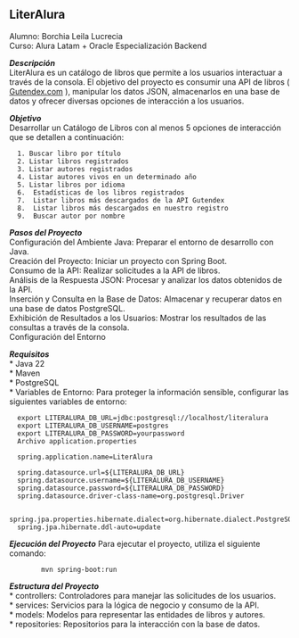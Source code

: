 ## LiterAlura 
Alumno: Borchia Leila Lucrecia  
Curso: Alura Latam + Oracle Especialización Backend

***Descripción***  
LiterAlura es un catálogo de libros que permite a los usuarios interactuar a través de la consola. 
El objetivo del proyecto es consumir una API de libros ( [Gutendex.com](https://gutendex.com/) ), manipular los datos JSON, almacenarlos en una base de datos y
ofrecer diversas opciones de interacción a los usuarios.

***Objetivo***  
Desarrollar un Catálogo de Libros con al menos 5 opciones de interacción que se detallen a continuación:

      1. Buscar libro por título  
      2. Listar libros registrados  
      3. Listar autores registrados  
      4. Listar autores vivos en un determinado año  
      5. Listar libros por idioma  
      6.  Estadísticas de los libros registrados  
      7.  Listar libros más descargados de la API Gutendex  
      8.  Listar libros más descargados en nuestro registro  
      9.  Buscar autor por nombre  
      
***Pasos del Proyecto***  
      Configuración del Ambiente Java: Preparar el entorno de desarrollo con Java.  
      Creación del Proyecto: Iniciar un proyecto con Spring Boot.  
      Consumo de la API: Realizar solicitudes a la API de libros.  
      Análisis de la Respuesta JSON: Procesar y analizar los datos obtenidos de la API.  
      Inserción y Consulta en la Base de Datos: Almacenar y recuperar datos en una base de datos PostgreSQL.  
      Exhibición de Resultados a los Usuarios: Mostrar los resultados de las consultas a través de la consola.  
      Configuración del Entorno
      
***Requisitos***  
      *  Java 22  
      *  Maven  
      *  PostgreSQL  
      *  Variables de Entorno: Para proteger la información sensible, configurar las siguientes variables de entorno:

      export LITERALURA_DB_URL=jdbc:postgresql://localhost/literalura
      export LITERALURA_DB_USERNAME=postgres
      export LITERALURA_DB_PASSWORD=yourpassword
      Archivo application.properties

      spring.application.name=LiterAlura
      
      spring.datasource.url=${LITERALURA_DB_URL}
      spring.datasource.username=${LITERALURA_DB_USERNAME}
      spring.datasource.password=${LITERALURA_DB_PASSWORD}
      spring.datasource.driver-class-name=org.postgresql.Driver
      
      spring.jpa.properties.hibernate.dialect=org.hibernate.dialect.PostgreSQLDialect
      spring.jpa.hibernate.ddl-auto=update
      
***Ejecución del Proyecto***
      Para ejecutar el proyecto, utiliza el siguiente comando:  
      
            mvn spring-boot:run

***Estructura del Proyecto***  
      *  controllers: Controladores para manejar las solicitudes de los usuarios.  
      *  services: Servicios para la lógica de negocio y consumo de la API.  
      *  models: Modelos para representar las entidades de libros y autores.  
      *  repositories: Repositorios para la interacción con la base de datos.  

